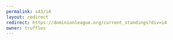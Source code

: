 ```yaml
---
permalink: s43/i4
layout: redirect
redirect: https://dominionleague.org/current_standings?div=i4
owner: truffles
---
```

